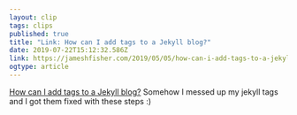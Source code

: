 ```yaml
---
layout: clip 
tags: clips 
published: true 
title: "Link: How can I add tags to a Jekyll blog?" 
date: 2019-07-22T15:12:32.586Z 
link: https://jameshfisher.com/2019/05/05/how-can-i-add-tags-to-a-jekyll-blog/ 
ogtype: article 
---
```

[How can I add tags to a Jekyll blog?](https://jameshfisher.com/2019/05/05/how-can-i-add-tags-to-a-jekyll-blog/) 
Somehow I messed up my jekyll tags and I got them fixed with these steps :)